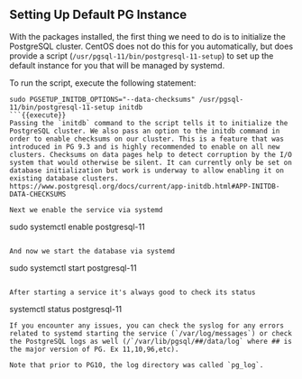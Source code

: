 Setting Up Default PG Instance
------------------------------

With the packages installed, the first thing we need to do is to initialize the PostgreSQL cluster. CentOS does not do this for you automatically, but does provide a script (`/usr/pgsql-11/bin/postgresql-11-setup`) to set up the default instance for you that will be managed by systemd.

To run the script, execute the following statement:
```
sudo PGSETUP_INITDB_OPTIONS="--data-checksums" /usr/pgsql-11/bin/postgresql-11-setup initdb
```{{execute}}
Passing the `initdb` command to the script tells it to initialize the PostgreSQL cluster. We also pass an option to the initdb command in order to enable checksums on our cluster. This is a feature that was introduced in PG 9.3 and is highly recommended to enable on all new clusters. Checksums on data pages help to detect corruption by the I/O system that would otherwise be silent. It can currently only be set on database initialization but work is underway to allow enabling it on existing database clusters. https://www.postgresql.org/docs/current/app-initdb.html#APP-INITDB-DATA-CHECKSUMS

Next we enable the service via systemd
```
sudo systemctl enable postgresql-11
```{{execute}}

And now we start the database via systemd
```
sudo systemctl start postgresql-11
```{{execute}}

After starting a service it's always good to check its status
```
systemctl status postgresql-11
```{{execute}}
If you encounter any issues, you can check the syslog for any errors related to systemd starting the service (`/var/log/messages`) or check the PostgreSQL logs as well (/`/var/lib/pgsql/##/data/log` where ## is the major version of PG. Ex 11,10,96,etc).

Note that prior to PG10, the log directory was called `pg_log`.
